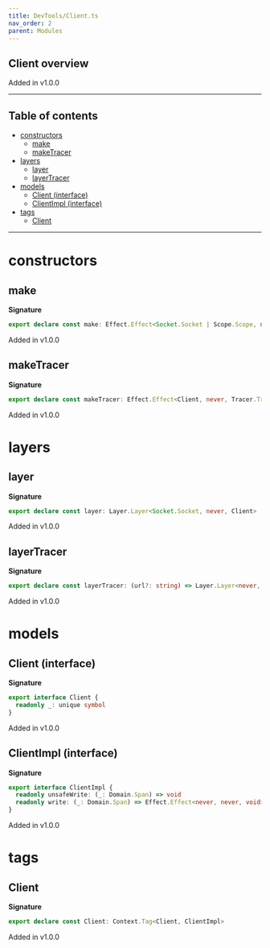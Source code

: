 ```yaml
---
title: DevTools/Client.ts
nav_order: 2
parent: Modules
---
```


## Client overview

Added in v1.0.0

---

<h2 class="text-delta">Table of contents</h2>

- [constructors](#constructors)
  - [make](#make)
  - [makeTracer](#maketracer)
- [layers](#layers)
  - [layer](#layer)
  - [layerTracer](#layertracer)
- [models](#models)
  - [Client (interface)](#client-interface)
  - [ClientImpl (interface)](#clientimpl-interface)
- [tags](#tags)
  - [Client](#client)

---

# constructors

## make

**Signature**

```ts
export declare const make: Effect.Effect<Socket.Socket | Scope.Scope, never, ClientImpl>
```

Added in v1.0.0

## makeTracer

**Signature**

```ts
export declare const makeTracer: Effect.Effect<Client, never, Tracer.Tracer>
```

Added in v1.0.0

# layers

## layer

**Signature**

```ts
export declare const layer: Layer.Layer<Socket.Socket, never, Client>
```

Added in v1.0.0

## layerTracer

**Signature**

```ts
export declare const layerTracer: (url?: string) => Layer.Layer<never, never, never>
```

Added in v1.0.0

# models

## Client (interface)

**Signature**

```ts
export interface Client {
  readonly _: unique symbol
}
```

Added in v1.0.0

## ClientImpl (interface)

**Signature**

```ts
export interface ClientImpl {
  readonly unsafeWrite: (_: Domain.Span) => void
  readonly write: (_: Domain.Span) => Effect.Effect<never, never, void>
}
```

Added in v1.0.0

# tags

## Client

**Signature**

```ts
export declare const Client: Context.Tag<Client, ClientImpl>
```

Added in v1.0.0
